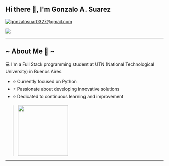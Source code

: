 
## Hi there 👋, I'm Gonzalo A. Suarez 

[![gonzalosuar0327@gmail.com](https://img.shields.io/badge/gonzalosuar0327@gmail.com-D14836?style=flat-square&logo=gmail&logoColor=white&link=mailto:gonzalosuar0327@gmail.com)](mailto:gonzalosuar0327@gmail.com) 

![](https://komarev.com/ghpvc/?username=Gonza03s&style=flat-square&base=836)

---
## ~ About Me 💬 ~ 
💻 I'm a Full Stack programming student at UTN (National Technological University) in Buenos Aires.

- ⭐️ Currently focused on Python
- ⭐️ Passionate about developing innovative solutions  
- ⭐️ Dedicated to continuous learning and improvement

> <img src="https://media1.tenor.com/m/3e98ZMyTMGAAAAAd/bangboo-zenless.gif" width="160"/>
---
